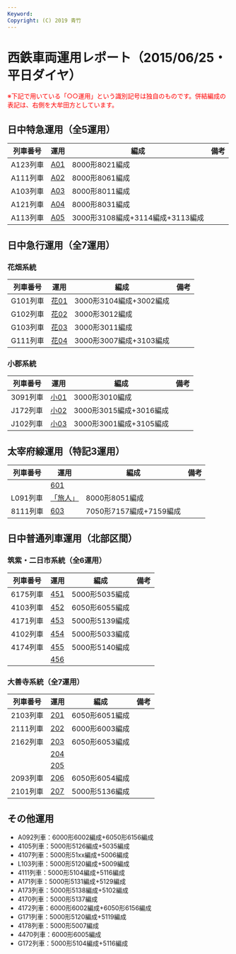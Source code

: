 ```yaml
---
Keyword: 
Copyright: (C) 2019 青竹
---
```


# 西鉄車両運用レポート（2015/06/25・平日ダイヤ）

<span style="color:#FF0000;">※下記で用いている「○○運用」という識別記号は独自のものです。併結編成の表記は、右側を大牟田方としています。</span>

## 日中特急運用（全5運用）

| 列車番号 | 運用 | 編成 | 備考 |
| --- | --- | --- | --- |
| A123列車 | [A01](https://aotake91.net/railway/nishitetsu/dia/20140322/unyoulist-weekday.htm#WA01) | 8000形8021編成 |  |
| A111列車 | [A02](https://aotake91.net/railway/nishitetsu/dia/20140322/unyoulist-weekday.htm#WA02) | 8000形8061編成 |  |
| A103列車 | [A03](https://aotake91.net/railway/nishitetsu/dia/20140322/unyoulist-weekday.htm#WA03) | 8000形8011編成 |  |
| A121列車 | [A04](https://aotake91.net/railway/nishitetsu/dia/20140322/unyoulist-weekday.htm#WA04) | 8000形8031編成 |  |
| A113列車 | [A05](https://aotake91.net/railway/nishitetsu/dia/20140322/unyoulist-weekday.htm#WA05) | 3000形3108編成+3114編成+3113編成 |  |

## 日中急行運用（全7運用）

### 花畑系統

| 列車番号 | 運用 | 編成 | 備考 |
| --- | --- | --- | --- |
| G101列車 | [花01](https://aotake91.net/railway/nishitetsu/dia/20140322/unyoulist-weekday.htm#WG01) | 3000形3104編成+3002編成 |  |
| G102列車 | [花02](https://aotake91.net/railway/nishitetsu/dia/20140322/unyoulist-weekday.htm#WG02) | 3000形3012編成 |  |
| G103列車 | [花03](https://aotake91.net/railway/nishitetsu/dia/20140322/unyoulist-weekday.htm#WG03) | 3000形3011編成 |  |
| G111列車 | [花04](https://aotake91.net/railway/nishitetsu/dia/20140322/unyoulist-weekday.htm#WG04) | 3000形3007編成+3103編成 |  |

### 小郡系統

| 列車番号 | 運用 | 編成 | 備考 |
| --- | --- | --- | --- |
| 3091列車 | [小01](https://aotake91.net/railway/nishitetsu/dia/20140322/unyoulist-weekday.htm#WJ01) | 3000形3010編成 |  |
| J172列車 | [小02](https://aotake91.net/railway/nishitetsu/dia/20140322/unyoulist-weekday.htm#WJ02) | 3000形3015編成+3016編成 |  |
| J102列車 | [小03](https://aotake91.net/railway/nishitetsu/dia/20140322/unyoulist-weekday.htm#WJ03) | 3000形3001編成+3105編成 |  |

## 太宰府線運用（特記3運用）

| 列車番号 | 運用 | 編成 | 備考 |
| --- | --- | --- | --- |
|  | [601](https://aotake91.net/railway/nishitetsu/dia/20140322/unyoulist-weekday.htm#W601) |  |  |
| L091列車 | [「旅人」](https://aotake91.net/railway/nishitetsu/dia/20140322/unyoulist-weekday.htm#W602) | 8000形8051編成 |  |
| 8111列車 | [603](https://aotake91.net/railway/nishitetsu/dia/20140322/unyoulist-weekday.htm#W603) | 7050形7157編成+7159編成 |  |

## 日中普通列車運用（北部区間）

### 筑紫・二日市系統（全6運用）

| 列車番号 | 運用 | 編成 | 備考 |
| --- | --- | --- | --- |
| 6175列車 | [451](https://aotake91.net/railway/nishitetsu/dia/20140322/unyoulist-weekday.htm#W451) | 5000形5035編成 |  |
| 4103列車 | [452](https://aotake91.net/railway/nishitetsu/dia/20140322/unyoulist-weekday.htm#W452) | 6050形6055編成 |  |
| 4171列車 | [453](https://aotake91.net/railway/nishitetsu/dia/20140322/unyoulist-weekday.htm#W453) | 5000形5139編成 |  |
| 4102列車 | [454](https://aotake91.net/railway/nishitetsu/dia/20140322/unyoulist-weekday.htm#W454) | 5000形5033編成 |  |
| 4174列車 | [455](https://aotake91.net/railway/nishitetsu/dia/20140322/unyoulist-weekday.htm#W455) | 5000形5140編成 |  |
|  | [456](https://aotake91.net/railway/nishitetsu/dia/20140322/unyoulist-weekday.htm#W456) |  |  |

### 大善寺系統（全7運用）

| 列車番号 | 運用 | 編成 | 備考 |
| --- | --- | --- | --- |
| 2103列車 | [201](https://aotake91.net/railway/nishitetsu/dia/20140322/unyoulist-weekday.htm#W201) | 6050形6051編成 |  |
| 2111列車 | [202](https://aotake91.net/railway/nishitetsu/dia/20140322/unyoulist-weekday.htm#W202) | 6000形6003編成 |  |
| 2162列車 | [203](https://aotake91.net/railway/nishitetsu/dia/20140322/unyoulist-weekday.htm#W203) | 6050形6053編成 |  |
|  | [204](https://aotake91.net/railway/nishitetsu/dia/20140322/unyoulist-weekday.htm#W204) |  |  |
|  | [205](https://aotake91.net/railway/nishitetsu/dia/20140322/unyoulist-weekday.htm#W205) |  |  |
| 2093列車 | [206](https://aotake91.net/railway/nishitetsu/dia/20140322/unyoulist-weekday.htm#W206) | 6050形6054編成 |  |
| 2101列車 | [207](https://aotake91.net/railway/nishitetsu/dia/20140322/unyoulist-weekday.htm#W207) | 5000形5136編成 |  |

## その他運用

* A092列車：6000形6002編成+6050形6156編成
* 4105列車：5000形5126編成+5035編成
* 4107列車：5000形51xx編成+5006編成
* L103列車：5000形5120編成+5009編成
* 4111列車：5000形5104編成+5116編成
* A171列車：5000形5131編成+5129編成
* A173列車：5000形5138編成+5102編成
* 4170列車：5000形5137編成
* 4172列車：6000形6002編成+6050形6156編成
* G171列車：5000形5120編成+5119編成
* 4178列車：5000形5007編成
* 4470列車：6000形6005編成
* G172列車：5000形5104編成+5116編成

